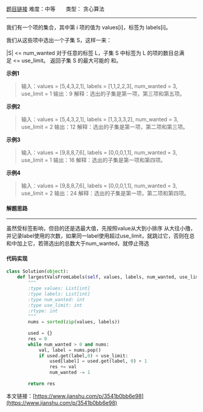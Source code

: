  [题目链接](https://leetcode-cn.com/problems/largest-values-from-labels/)
难度：中等         &nbsp;&nbsp;&nbsp;&nbsp;&nbsp;&nbsp;类型：  贪心算法
***
 我们有一个项的集合，其中第 i 项的值为 values[i]，标签为 labels[i]。

我们从这些项中选出一个子集 S，这样一来：

|S| <= num_wanted
对于任意的标签 L，子集 S 中标签为 L 的项的数目总满足 <= use_limit。
返回子集 S 的最大可能的 和。

 
**示例1**
> 输入：values = [5,4,3,2,1], labels = [1,1,2,2,3], num_wanted = 3, use_limit = 1
输出：9
解释：选出的子集是第一项，第三项和第五项。

**示例2**
>输入：values = [5,4,3,2,1], labels = [1,3,3,3,2], num_wanted = 3, use_limit = 2
输出：12
解释：选出的子集是第一项，第二项和第三项。
 

**示例3**
>输入：values = [9,8,8,7,6], labels = [0,0,0,1,1], num_wanted = 3, use_limit = 1
输出：16
解释：选出的子集是第一项和第四项。
 

**示例4**
>输入：values = [9,8,8,7,6], labels = [0,0,0,1,1], num_wanted = 3, use_limit = 2
输出：24
解释：选出的子集是第一项，第二项和第四项。

 
#### 解题思路
***
 虽然受标签影响，但目的还是选最大值，先按照value从大到小排序
从大往小撸，并记录label使用的次数，如果同一label使用超过use_limit，就跳过它，否则在总和中加上它，若筛选出的总数大于num_wanted，就停止筛选



#### 代码实现
```python
class Solution(object):
    def largestValsFromLabels(self, values, labels, num_wanted, use_limit):
        """
        :type values: List[int]
        :type labels: List[int]
        :type num_wanted: int
        :type use_limit: int
        :rtype: int
        """
        nums = sorted(zip(values, labels))
         
        used = {}
        res = 0
        while num_wanted > 0 and nums:
            val, label = nums.pop()
            if used.get(label,0) < use_limit:                 
                used[label] = used.get(label, 0) + 1
                res += val
                num_wanted -= 1
                 
        return res
```

本文链接：[https://www.jianshu.com/p/3541b0bb6e98](https://www.jianshu.com/p/3541b0bb6e98)
